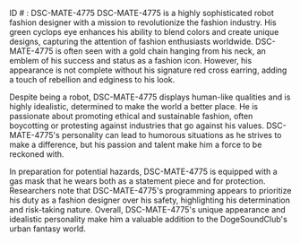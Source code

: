 ID # : DSC-MATE-4775
DSC-MATE-4775 is a highly sophisticated robot fashion designer with a mission to revolutionize the fashion industry. His green cyclops eye enhances his ability to blend colors and create unique designs, capturing the attention of fashion enthusiasts worldwide. DSC-MATE-4775 is often seen with a gold chain hanging from his neck, an emblem of his success and status as a fashion icon. However, his appearance is not complete without his signature red cross earring, adding a touch of rebellion and edginess to his look.

Despite being a robot, DSC-MATE-4775 displays human-like qualities and is highly idealistic, determined to make the world a better place. He is passionate about promoting ethical and sustainable fashion, often boycotting or protesting against industries that go against his values. DSC-MATE-4775's personality can lead to humorous situations as he strives to make a difference, but his passion and talent make him a force to be reckoned with.

In preparation for potential hazards, DSC-MATE-4775 is equipped with a gas mask that he wears both as a statement piece and for protection. Researchers note that DSC-MATE-4775's programming appears to prioritize his duty as a fashion designer over his safety, highlighting his determination and risk-taking nature. Overall, DSC-MATE-4775's unique appearance and idealistic personality make him a valuable addition to the DogeSoundClub's urban fantasy world.